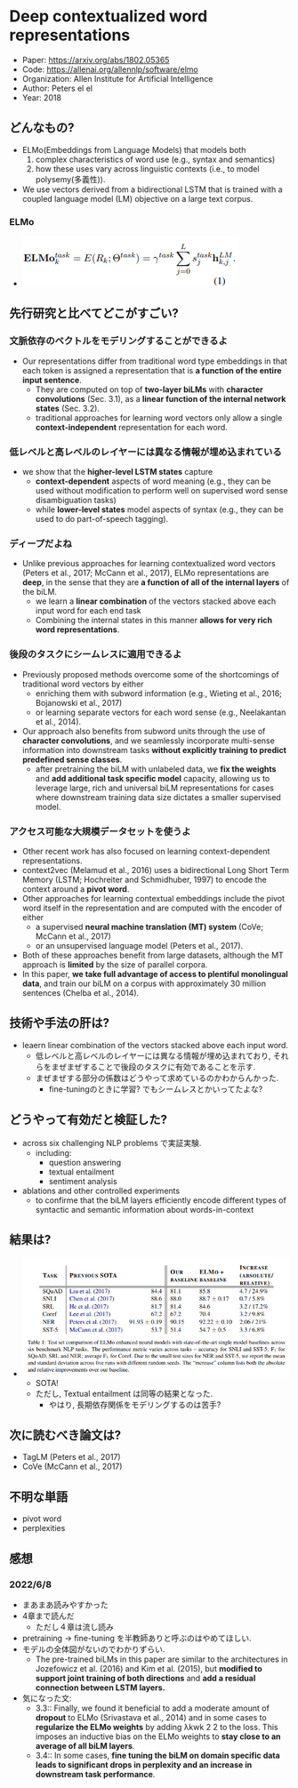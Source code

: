 # Deep contextualized word representations
- Paper: https://arxiv.org/abs/1802.05365
- Code: https://allenai.org/allennlp/software/elmo
- Organization: Allen Institute for Artificial Intelligence
- Author: Peters el el
- Year: 2018

## どんなもの?
- ELMo(Embeddings from Language Models) that models both
  1. complex characteristics of word use (e.g., syntax and semantics)
  2. how these uses vary across linguistic contexts (i.e., to model polysemy(多義性)).
- We use vectors derived from a bidirectional LSTM that is trained with a coupled language model (LM) objective on a large text corpus. 

### ELMo
- ![](img/figure1.png)

## 先行研究と比べてどこがすごい?
### 文脈依存のベクトルをモデリングすることができるよ
- Our representations differ from traditional word type embeddings in that each token is assigned a representation that is **a function of the entire input sentence**.
  - They are computed on top of **two-layer biLMs** with **character convolutions** (Sec. 3.1), as a **linear function of the internal network states** (Sec. 3.2).
  -  traditional approaches for learning word vectors only allow a single **context-independent** representation for each word.
### 低レベルと高レベルのレイヤーには異なる情報が埋め込まれている
- we show that the **higher-level LSTM states** capture
  - **context-dependent** aspects of word meaning (e.g., they can be used without modification to perform well on supervised word sense disambiguation tasks)
  - while **lower-level states** model aspects of syntax (e.g., they can be used to do part-of-speech tagging). 
### ディープだよね
- Unlike previous approaches for learning contextualized word vectors (Peters et al., 2017; McCann et al., 2017), ELMo representations are **deep**, in the sense that they are **a function of all of the internal layers** of the biLM.
  - we learn a **linear combination** of the vectors stacked above each input word for each end task
  - Combining the internal states in this manner **allows for very rich word representations**.
### 後段のタスクにシームレスに適用できるよ
- Previously proposed methods overcome some of the shortcomings of traditional word vectors by either
  - enriching them with subword information (e.g., Wieting et al., 2016; Bojanowski et al., 2017)
  - or learning separate vectors for each word sense (e.g., Neelakantan et al., 2014).
- Our approach also benefits from subword units through the use of **character convolutions**, and we seamlessly incorporate multi-sense information into downstream tasks **without explicitly training to predict predefined sense classes**.
  - after pretraining the biLM with unlabeled data, we **fix the weights** and **add additional task specific model** capacity, allowing us to leverage large, rich and universal biLM representations for cases where downstream training data size dictates a smaller supervised model.
### アクセス可能な大規模データセットを使うよ
- Other recent work has also focused on learning context-dependent representations.
- context2vec (Melamud et al., 2016) uses a bidirectional Long Short Term Memory (LSTM; Hochreiter and Schmidhuber, 1997) to encode the context around a **pivot word**.
- Other approaches for learning contextual embeddings include the pivot word itself in the representation and are computed with the encoder of either
  - a supervised **neural machine translation (MT) system** (CoVe; McCann et al., 2017)
  - or an unsupervised language model (Peters et al., 2017).
- Both of these approaches benefit from large datasets, although the MT approach is **limited** by the size of parallel corpora.
- In this paper, **we take full advantage of access to plentiful monolingual data**, and train our biLM on a corpus with approximately 30 million sentences (Chelba et al., 2014).

## 技術や手法の肝は?
- leaern linear combination of the vectors stacked above each input word.
  - 低レベルと高レベルのレイヤーには異なる情報が埋め込まれており, それらをまぜまぜすることで後段のタスクに有効であることを示す.
  - まぜまぜする部分の係数はどうやって求めているのかわからんかった.
    - fine-tuningのときに学習? でもシームレスとかいってたよな?

## どうやって有効だと検証した?
- across six challenging NLP problems で実証実験.
  - including:
    - question answering
    - textual entailment
    - sentiment analysis
- ablations and other controlled experiments
  - to confirme that the biLM layers efficiently encode different types of syntactic and semantic information about words-in-context

## 結果は?
- ![](img/figure2.png)
  - SOTA!
  - ただし, Textual entailment は同等の結果となった.
    - やはり, 長期依存関係をモデリングするのは苦手?

## 次に読むべき論文は?
- TagLM (Peters et al., 2017)
- CoVe (McCann et al., 2017)

## 不明な単語
- pivot word
- perplexities

## 感想
### 2022/6/8
- まあまあ読みやすかった
- 4章まで読んだ
  - ただし４章は流し読み
- pretraining -> fine-tuning を半教師ありと呼ぶのはやめてほしい.
- モデルの全体図がないのでわかりずらい.
  - The pre-trained biLMs in this paper are similar to the architectures in Jozefowicz et al. (2016) and Kim et al. (2015), but **modified to support joint training of both directions** and **add a residual connection between LSTM layers.**
- 気になった文:
  - 3.3:: Finally, we found it beneficial to add a moderate amount of **dropout** to ELMo (Srivastava et al., 2014) and in some cases to **regularize the ELMo weights** by adding λkwk 2 2 to the loss. This imposes an inductive bias on the ELMo weights to **stay close to an average of all biLM layers**.
  - 3.4:: In some cases, **fine tuning the biLM on domain specific data leads to significant drops in perplexity and an increase in downstream task performance**.
